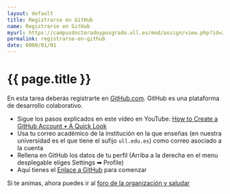 ```yaml
---
layout: default
title: Registrarse en GitHub
name: Registrarse en GitHub
myurl: https://campusdoctoradoyposgrado.ull.es/mod/assign/view.php?id=282455&forceview=1
permalink: registrarse-en-github
date: 0000/01/01
---
```


# {{ page.title }}

En esta tarea deberás registrarte en [GitHub.com](https://github.com).
GitHub es una plataforma de desarrollo colaborativo.

* Sigue los pasos explicados en este vídeo en YouTube: <a href="https://youtu.be/ezxRcdJ8glM" target="_blank">How to Create a GitHub Account • A Quick Look</a>
* Usa tu correo académico de la institución en la que enseñas (en nuestra universidad es el que tiene el sufijo `ull.edu.es`) como correo asociado a la cuenta
* Rellena en GitHub los datos de tu perfil (Arriba a la derecha en el menu desplegable eliges Settings ➡︎ Profile)
* Aquí tienes el <a href="https://github.com" target="_blank">Enlace a GitHub</a> para comenzar

Si te animas, ahora puedes ir al [foro de la organización y saludar](https://github.com/orgs/ULL-OCW-GITHUB-EDUCATION/discussions)


